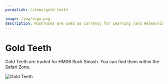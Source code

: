 ```yaml
---
permalink: /items/gold-teeth

image: /img/logo.png
description: Mushrooms are used as currency for Learning (and Relearning) moves taught by an Egg Move Tutor.
---
```


# Gold Teeth

Gold Teeth are traded for HM06 Rock Smash. You can find them within the Safari
Zone.

![Gold Teeth](https://i.imgur.com/fY2hshS.png)
